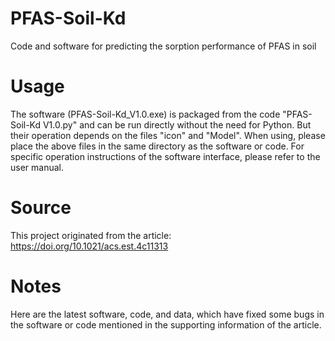# PFAS-Soil-Kd
Code and software for predicting the sorption performance of PFAS in soil
# Usage
The software (PFAS-Soil-Kd_V1.0.exe) is packaged from the code "PFAS-Soil-Kd V1.0.py" and can be run directly without the need for Python. But their operation depends on the files "icon" and "Model". When using, please place the above files in the same directory as the software or code. For specific operation instructions of the software interface, please refer to the user manual.
# Source
This project originated from the article: https://doi.org/10.1021/acs.est.4c11313
# Notes
Here are the latest software, code, and data, which have fixed some bugs in the software or code mentioned in the supporting information of the article.

